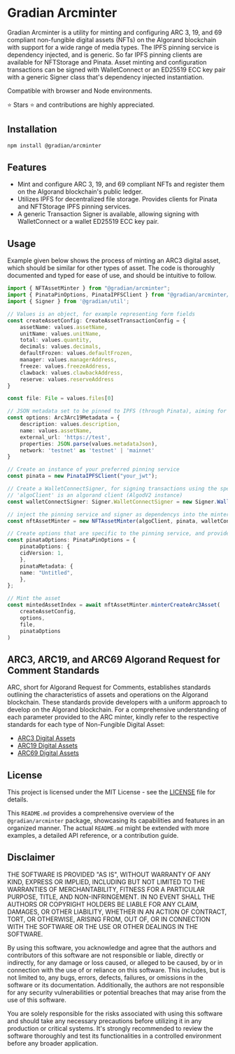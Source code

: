 # Gradian Arcminter

Gradian Arcminter is a utility for minting and configuring ARC 3, 19, and 69 compliant non-fungible digital assets (NFTs) on the Algorand blockchain with support for a wide range of media types. The IPFS pinning service is dependency injected, and is generic. So far IPFS pinning clients are available for NFTStorage and Pinata. Asset minting and configuration transactions can be signed with WalletConnect or an ED25519 ECC key pair with a generic Signer class that's dependency injected instantiation. 

Compatible with browser and Node environments.

⭐ Stars ⭐ and contributions are highly appreciated.

## Installation

```bash
npm install @gradian/arcminter
```

## Features

- Mint and configure ARC 3, 19, and 69 compliant NFTs and register them on the Algorand blockchain's public ledger.
- Utilizes IPFS for decentralized file storage. Provides clients for Pinata and NFTStorage IPFS pinning services.
- A generic Transaction Signer is available, allowing signing with WalletConnect or a wallet ED25519 ECC key pair.

## Usage

Example given below shows the process of minting an ARC3 digital asset, which should be similar for other types of asset. The code is thoroughly documented and typed for ease of use, and should be intuitive to follow.

```typescript
import { NFTAssetMinter } from "@gradian/arcminter";
import { PinataPinOptions, PinataIPFSClient } from "@gradian/arcminter/api/types";
import { Signer } from '@gradian/util';

// Values is an object, for example representing form fields
const createAssetConfig: CreateAssetTransactionConfig = {
    assetName: values.assetName,
    unitName: values.unitName,
    total: values.quantity,
    decimals: values.decimals,
    defaultFrozen: values.defaultFrozen,
    manager: values.managerAddress,
    freeze: values.freezeAddress,
    clawback: values.clawbackAddress,
    reserve: values.reserveAddress
}

const file: File = values.files[0]

// JSON metadata set to be pinned to IPFS (through Pinata), aiming for idempotence in future versions.
const options: Arc3Arc19Metadata = {
    description: values.description,
    name: values.assetName,
    external_url: 'https://test',
    properties: JSON.parse(values.metadataJson),
    network: 'testnet' as 'testnet' | 'mainnet'
}

// Create an instance of your preferred pinning service
const pinata = new PinataIPFSClient("your_jwt");

// Create a WalletConnectSigner, for signing transactions using the specified WalletConnect connector instance (connected wallet) with the 'sign' function.
// 'algoClient' is an algorand client (AlgodV2 instance)
const walletConnectSigner: Signer.WalletConnectSigner = new Signer.WalletConnectSigner(algoClient, walletConnect.connector)

// inject the pinning service and signer as dependencys into the minter
const nftAssetMinter = new NFTAssetMinter(algoClient, pinata, walletConnectSigner)

// Create options that are specific to the pinning service, and provide to the pinned file when minting
const pinataOptions: PinataPinOptions = {
    pinataOptions: {
    cidVersion: 1,
    },
    pinataMetadata: {
    name: "Untitled",
    },
};

// Mint the asset
const mintedAssetIndex = await nftAssetMinter.minterCreateArc3Asset(
    createAssetConfig,
    options,
    file,
    pinataOptions
)
```

## ARC3, ARC19, and ARC69 Algorand Request for Comment Standards

ARC, short for Algorand Request for Comments, establishes standards outlining the characteristics of assets and operations on the Algorand blockchain. These standards provide developers with a uniform approach to develop on the Algorand blockchain. For a comprehensive understanding of each parameter provided to the ARC minter, kindly refer to the respective standards for each type of Non-Fungible Digital Asset:

- [ARC3 Digital Assets](https://github.com/algorandfoundation/ARCs/blob/main/ARCs/arc-0003.md)
- [ARC19 Digital Assets](https://github.com/algorandfoundation/ARCs/blob/main/ARCs/arc-0019.md)
- [ARC69 Digital Assets](https://github.com/algorandfoundation/ARCs/blob/main/ARCs/arc-0069.md)

## License

This project is licensed under the MIT License - see the [LICENSE](./LICENSE) file for details.


This `README.md` provides a comprehensive overview of the `@gradian/arcminter` package, showcasing its capabilities and features in an organized manner. The actual `README.md` might be extended with more examples, a detailed API reference, or a contribution guide.

## Disclaimer

THE SOFTWARE IS PROVIDED "AS IS", WITHOUT WARRANTY OF ANY KIND, EXPRESS OR IMPLIED, INCLUDING BUT NOT LIMITED TO THE WARRANTIES OF MERCHANTABILITY, FITNESS FOR A PARTICULAR PURPOSE, TITLE, AND NON-INFRINGEMENT. IN NO EVENT SHALL THE AUTHORS OR COPYRIGHT HOLDERS BE LIABLE FOR ANY CLAIM, DAMAGES, OR OTHER LIABILITY, WHETHER IN AN ACTION OF CONTRACT, TORT, OR OTHERWISE, ARISING FROM, OUT OF, OR IN CONNECTION WITH THE SOFTWARE OR THE USE OR OTHER DEALINGS IN THE SOFTWARE.

By using this software, you acknowledge and agree that the authors and contributors of this software are not responsible or liable, directly or indirectly, for any damage or loss caused, or alleged to be caused, by or in connection with the use of or reliance on this software. This includes, but is not limited to, any bugs, errors, defects, failures, or omissions in the software or its documentation. Additionally, the authors are not responsible for any security vulnerabilities or potential breaches that may arise from the use of this software.

You are solely responsible for the risks associated with using this software and should take any necessary precautions before utilizing it in any production or critical systems. It's strongly recommended to review the software thoroughly and test its functionalities in a controlled environment before any broader application.
